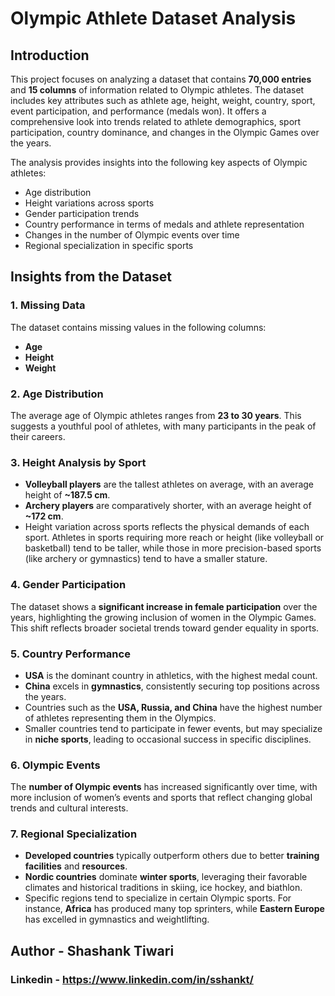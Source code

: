 # Olympic Athlete Dataset Analysis

## Introduction

This project focuses on analyzing a dataset that contains **70,000 entries** and **15 columns** of information related to Olympic athletes. The dataset includes key attributes such as athlete age, height, weight, country, sport, event participation, and performance (medals won). It offers a comprehensive look into trends related to athlete demographics, sport participation, country dominance, and changes in the Olympic Games over the years.

The analysis provides insights into the following key aspects of Olympic athletes:
- Age distribution
- Height variations across sports
- Gender participation trends
- Country performance in terms of medals and athlete representation
- Changes in the number of Olympic events over time
- Regional specialization in specific sports

## Insights from the Dataset

### 1. Missing Data
The dataset contains missing values in the following columns:
- **Age**
- **Height**
- **Weight**

### 2. Age Distribution
The average age of Olympic athletes ranges from **23 to 30 years**. This suggests a youthful pool of athletes, with many participants in the peak of their careers.

### 3. Height Analysis by Sport
- **Volleyball players** are the tallest athletes on average, with an average height of **~187.5 cm**.
- **Archery players** are comparatively shorter, with an average height of **~172 cm**.
- Height variation across sports reflects the physical demands of each sport. Athletes in sports requiring more reach or height (like volleyball or basketball) tend to be taller, while those in more precision-based sports (like archery or gymnastics) tend to have a smaller stature.

### 4. Gender Participation
The dataset shows a **significant increase in female participation** over the years, highlighting the growing inclusion of women in the Olympic Games. This shift reflects broader societal trends toward gender equality in sports.

### 5. Country Performance
- **USA** is the dominant country in athletics, with the highest medal count.
- **China** excels in **gymnastics**, consistently securing top positions across the years.
- Countries such as the **USA, Russia, and China** have the highest number of athletes representing them in the Olympics.
- Smaller countries tend to participate in fewer events, but may specialize in **niche sports**, leading to occasional success in specific disciplines.

### 6. Olympic Events
The **number of Olympic events** has increased significantly over time, with more inclusion of women’s events and sports that reflect changing global trends and cultural interests.

### 7. Regional Specialization
- **Developed countries** typically outperform others due to better **training facilities** and **resources**.
- **Nordic countries** dominate **winter sports**, leveraging their favorable climates and historical traditions in skiing, ice hockey, and biathlon.
- Specific regions tend to specialize in certain Olympic sports. For instance, **Africa** has produced many top sprinters, while **Eastern Europe** has excelled in gymnastics and weightlifting.

## Author - Shashank Tiwari
### Linkedin - https://www.linkedin.com/in/sshankt/
